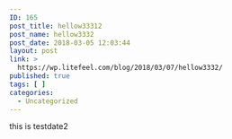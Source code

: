```yaml
---
ID: 165
post_title: hellow33312
post_name: hellow3332
post_date: 2018-03-05 12:03:44
layout: post
link: >
  https://wp.litefeel.com/blog/2018/03/07/hellow3332/
published: true
tags: [ ]
categories:
  - Uncategorized
---
```

this is testdate2
